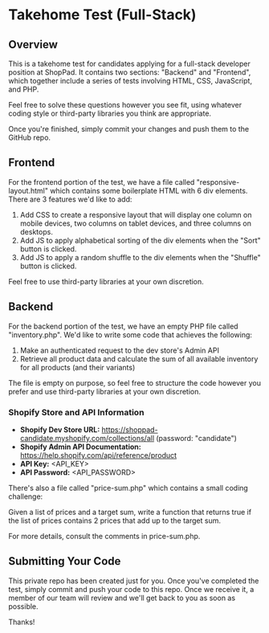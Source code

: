 # Takehome Test (Full-Stack)

## Overview

This is a takehome test for candidates applying for a full-stack developer
position at ShopPad. It contains two sections: "Backend" and "Frontend", which
together include a series of tests involving HTML, CSS, JavaScript, and PHP.
 
Feel free to solve these questions however you see fit, using whatever coding
style or third-party libraries you think are appropriate.

Once you're finished, simply commit your changes and push them to the GitHub
repo.

## Frontend

For the frontend portion of the test, we have a file called
"responsive-layout.html" which contains some boilerplate HTML with 6 div
elements. There are 3 features we'd like to add:

1. Add CSS to create a responsive layout that will display one column on mobile
devices, two columns on tablet devices, and three columns on desktops.
2. Add JS to apply alphabetical sorting of the div elements when the "Sort"
button is clicked.
3. Add JS to apply a random shuffle to the div elements when the "Shuffle"
button is clicked.

Feel free to use third-party libraries at your own discretion.

## Backend

For the backend portion of the test, we have an empty PHP file called
"inventory.php". We'd like to write some code that achieves the following:

1. Make an authenticated request to the dev store's Admin API
2. Retrieve all product data and calculate the sum of all available inventory
for all products (and their variants)

The file is empty on purpose, so feel free to structure the code however you
prefer and use third-party libraries at your own discretion.

### Shopify Store and API Information

* **Shopify Dev Store URL:** https://shoppad-candidate.myshopify.com/collections/all
(password: "candidate")
* **Shopify Admin API Documentation:** https://help.shopify.com/api/reference/product
* **API Key:** <API_KEY>
* **API Password:** <API_PASSWORD>

There's also a file called "price-sum.php" which contains a small coding
challenge:

Given a list of prices and a target sum, write a function that returns true if
the list of prices contains 2 prices that add up to the target sum.

For more details, consult the comments in price-sum.php.

## Submitting Your Code

This private repo has been created just for you. Once you've completed the
test, simply commit and push your code to this repo. Once we receive it, a
member of our team will review and we'll get back to you as soon as possible.

Thanks!
